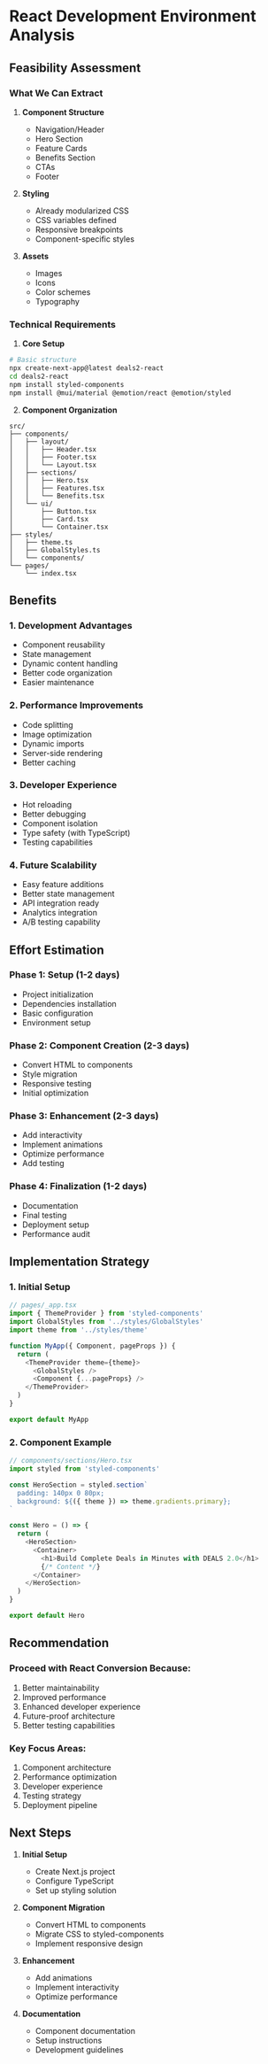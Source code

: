 # React Development Environment Analysis

## Feasibility Assessment

### What We Can Extract
1. **Component Structure**
   - Navigation/Header
   - Hero Section
   - Feature Cards
   - Benefits Section
   - CTAs
   - Footer

2. **Styling**
   - Already modularized CSS
   - CSS variables defined
   - Responsive breakpoints
   - Component-specific styles

3. **Assets**
   - Images
   - Icons
   - Color schemes
   - Typography

### Technical Requirements

1. **Core Setup**
```bash
# Basic structure
npx create-next-app@latest deals2-react
cd deals2-react
npm install styled-components
npm install @mui/material @emotion/react @emotion/styled
```

2. **Component Organization**
```
src/
├── components/
│   ├── layout/
│   │   ├── Header.tsx
│   │   ├── Footer.tsx
│   │   └── Layout.tsx
│   ├── sections/
│   │   ├── Hero.tsx
│   │   ├── Features.tsx
│   │   └── Benefits.tsx
│   └── ui/
│       ├── Button.tsx
│       ├── Card.tsx
│       └── Container.tsx
├── styles/
│   ├── theme.ts
│   ├── GlobalStyles.ts
│   └── components/
└── pages/
    └── index.tsx
```

## Benefits

### 1. Development Advantages
- Component reusability
- State management
- Dynamic content handling
- Better code organization
- Easier maintenance

### 2. Performance Improvements
- Code splitting
- Image optimization
- Dynamic imports
- Server-side rendering
- Better caching

### 3. Developer Experience
- Hot reloading
- Better debugging
- Component isolation
- Type safety (with TypeScript)
- Testing capabilities

### 4. Future Scalability
- Easy feature additions
- Better state management
- API integration ready
- Analytics integration
- A/B testing capability

## Effort Estimation

### Phase 1: Setup (1-2 days)
- Project initialization
- Dependencies installation
- Basic configuration
- Environment setup

### Phase 2: Component Creation (2-3 days)
- Convert HTML to components
- Style migration
- Responsive testing
- Initial optimization

### Phase 3: Enhancement (2-3 days)
- Add interactivity
- Implement animations
- Optimize performance
- Add testing

### Phase 4: Finalization (1-2 days)
- Documentation
- Final testing
- Deployment setup
- Performance audit

## Implementation Strategy

### 1. Initial Setup
```typescript
// pages/_app.tsx
import { ThemeProvider } from 'styled-components'
import GlobalStyles from '../styles/GlobalStyles'
import theme from '../styles/theme'

function MyApp({ Component, pageProps }) {
  return (
    <ThemeProvider theme={theme}>
      <GlobalStyles />
      <Component {...pageProps} />
    </ThemeProvider>
  )
}

export default MyApp
```

### 2. Component Example
```typescript
// components/sections/Hero.tsx
import styled from 'styled-components'

const HeroSection = styled.section`
  padding: 140px 0 80px;
  background: ${({ theme }) => theme.gradients.primary};
`

const Hero = () => {
  return (
    <HeroSection>
      <Container>
        <h1>Build Complete Deals in Minutes with DEALS 2.0</h1>
        {/* Content */}
      </Container>
    </HeroSection>
  )
}

export default Hero
```

## Recommendation

### Proceed with React Conversion Because:
1. Better maintainability
2. Improved performance
3. Enhanced developer experience
4. Future-proof architecture
5. Better testing capabilities

### Key Focus Areas:
1. Component architecture
2. Performance optimization
3. Developer experience
4. Testing strategy
5. Deployment pipeline

## Next Steps

1. **Initial Setup**
   - Create Next.js project
   - Configure TypeScript
   - Set up styling solution

2. **Component Migration**
   - Convert HTML to components
   - Migrate CSS to styled-components
   - Implement responsive design

3. **Enhancement**
   - Add animations
   - Implement interactivity
   - Optimize performance

4. **Documentation**
   - Component documentation
   - Setup instructions
   - Development guidelines
